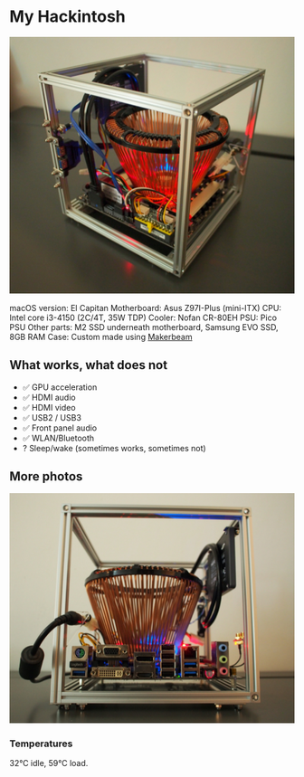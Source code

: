 # My Hackintosh

![](img/1.JPG)

macOS version: El Capitan
Motherboard: Asus Z97I-Plus (mini-ITX)
CPU: Intel core i3-4150 (2C/4T, 35W TDP)
Cooler: Nofan CR-80EH
PSU: Pico PSU
Other parts: M2 SSD underneath motherboard, Samsung EVO SSD, 8GB RAM
Case: Custom made using [Makerbeam](https://www.makerbeam.com/)

## What works, what does not

- ✅ GPU acceleration
- ✅ HDMI audio
- ✅ HDMI video
- ✅ USB2 / USB3
- ✅ Front panel audio
- ✅ WLAN/Bluetooth
- ? Sleep/wake (sometimes works, sometimes not)

## More photos

[![](img/3.JPG)](img)

### Temperatures

32°C idle, 59°C load.
